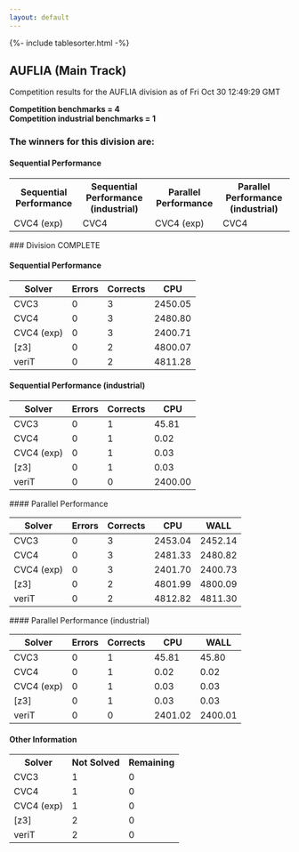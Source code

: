 ```yaml
---
layout: default
---
```

{%- include tablesorter.html -%}

##  AUFLIA (Main Track)

Competition results for the AUFLIA division as of Fri Oct 30 12:49:29 GMT

**Competition benchmarks = 4** 
**<br/>Competition industrial benchmarks = 1** 

### The winners for this division are: 
#### Sequential Performance
<table>
<tr>
<th class="center">Sequential Performance</th>
<th class="center">Sequential Performance (industrial)</th>
<th class="center">Parallel Performance</th>
<th class="center">Parallel Performance (industrial)</th>
</tr>
<tr class="center">
<td>CVC4 (exp)</td>
<td>CVC4</td>
<td>CVC4 (exp)</td>
<td>CVC4</td>
</tr>
</table>
### Division COMPLETE
 




#### Sequential Performance
<table id="sequential" class="result sorted">
<thead>
<tr>
<th class="center">Solver</th><th class="center">Errors</th>
<th class="center">Corrects</th>
<th class="center">CPU</th>
</tr>
</thead>
<tr>
<td>CVC3</td>
<td class="right">0</td>
<td class="right">3</td>
<td class="right">2450.05</td>
</tr>
<tr>
<td>CVC4</td>
<td class="right">0</td>
<td class="right">3</td>
<td class="right">2480.80</td>
</tr>
<tr>
<td>CVC4 (exp)</td>
<td class="right">0</td>
<td class="right">3</td>
<td class="right">2400.71</td>
</tr>
<tr>
<td>[z3]</td>
<td class="right">0</td>
<td class="right">2</td>
<td class="right">4800.07</td>
</tr>
<tr>
<td>veriT</td>
<td class="right">0</td>
<td class="right">2</td>
<td class="right">4811.28</td>
</tr>
</table>

#### Sequential Performance (industrial)
<table id="sequentiali" class="result sorted">
<thead>
<tr>
<th class="center">Solver</th><th class="center">Errors</th>
<th class="center">Corrects</th>
<th class="center">CPU</th>
</tr>
</thead>
<tr>
<td>CVC3</td>
<td class="right">0</td>
<td class="right">1</td>
<td class="right">45.81</td>
</tr>
<tr>
<td>CVC4</td>
<td class="right">0</td>
<td class="right">1</td>
<td class="right">0.02</td>
</tr>
<tr>
<td>CVC4 (exp)</td>
<td class="right">0</td>
<td class="right">1</td>
<td class="right">0.03</td>
</tr>
<tr>
<td>[z3]</td>
<td class="right">0</td>
<td class="right">1</td>
<td class="right">0.03</td>
</tr>
<tr>
<td>veriT</td>
<td class="right">0</td>
<td class="right">0</td>
<td class="right">2400.00</td>
</tr>
</table>
#### Parallel Performance
<table id="parallel" class="result sorted">
<thead>
<tr>
<th class="center">Solver</th><th class="center">Errors</th>
<th class="center">Corrects</th>
<th class="center">CPU</th>
<th class="center">WALL</th>
</tr>
</thead>
<tr>
<td>CVC3</td>
<td class="right">0</td>
<td class="right">3</td>
<td class="right">2453.04</td>
<td class="right">2452.14</td>
</tr>
<tr>
<td>CVC4</td>
<td class="right">0</td>
<td class="right">3</td>
<td class="right">2481.33</td>
<td class="right">2480.82</td>
</tr>
<tr>
<td>CVC4 (exp)</td>
<td class="right">0</td>
<td class="right">3</td>
<td class="right">2401.70</td>
<td class="right">2400.73</td>
</tr>
<tr>
<td>[z3]</td>
<td class="right">0</td>
<td class="right">2</td>
<td class="right">4801.99</td>
<td class="right">4800.09</td>
</tr>
<tr>
<td>veriT</td>
<td class="right">0</td>
<td class="right">2</td>
<td class="right">4812.82</td>
<td class="right">4811.30</td>
</tr>

</table>
#### Parallel Performance (industrial)
<table id="paralleli" class="result sorted">
<thead>
<tr>
<th class="center">Solver</th><th class="center">Errors</th>
<th class="center">Corrects</th>
<th class="center">CPU</th>
<th class="center">WALL</th>
</tr>
</thead>
<tr>
<td>CVC3</td>
<td class="right">0</td>
<td class="right">1</td>
<td class="right">45.81</td>
<td class="right">45.80</td>
</tr>
<tr>
<td>CVC4</td>
<td class="right">0</td>
<td class="right">1</td>
<td class="right">0.02</td>
<td class="right">0.02</td>
</tr>
<tr>
<td>CVC4 (exp)</td>
<td class="right">0</td>
<td class="right">1</td>
<td class="right">0.03</td>
<td class="right">0.03</td>
</tr>
<tr>
<td>[z3]</td>
<td class="right">0</td>
<td class="right">1</td>
<td class="right">0.03</td>
<td class="right">0.03</td>
</tr>
<tr>
<td>veriT</td>
<td class="right">0</td>
<td class="right">0</td>
<td class="right">2401.02</td>
<td class="right">2400.01</td>
</tr>
</table>

#### Other Information

<table>
<tr>
<th class="center">Solver</th>
<th class="center">Not Solved</th>
<th class="center">Remaining</th>
</tr>
<tr>
<td>CVC3</td>
<td class="right">1</td>
<td class="right">0</td>
</tr>
<tr>
<td>CVC4</td>
<td class="right">1</td>
<td class="right">0</td>
</tr>
<tr>
<td>CVC4 (exp)</td>
<td class="right">1</td>
<td class="right">0</td>
</tr>
<tr>
<td>[z3]</td>
<td class="right">2</td>
<td class="right">0</td>
</tr>
<tr>
<td>veriT</td>
<td class="right">2</td>
<td class="right">0</td>
</tr>
</table>

